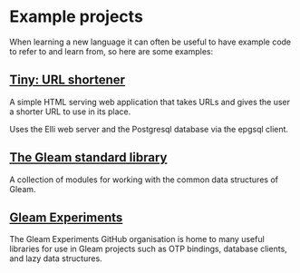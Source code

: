# Example projects

When learning a new language it can often be useful to have example code to
refer to and learn from, so here are some examples:


## [Tiny: URL shortener](https://github.com/gleam-lang/example-url-shortener)


A simple HTML serving web application that takes URLs and gives the user a
shorter URL to use in its place.

Uses the Elli web server and the Postgresql database via the epgsql client.


## [The Gleam standard library](https://github.com/gleam-lang/stdlib)

A collection of modules for working with the common data structures of Gleam.


## [Gleam Experiments](https://github.com/gleam-experiments)

The Gleam Experiments GitHub organisation is home to many useful libraries
for use in Gleam projects such as OTP bindings, database clients, and lazy
data structures.
